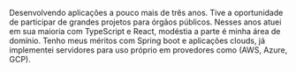 Desenvolvendo aplicações a pouco mais de três anos. Tive a oportunidade de participar de grandes projetos para órgãos públicos. Nesses anos atuei em sua maioria com TypeScript e React, modéstia a parte é minha área de domínio.
Tenho meus méritos com Spring boot e aplicações clouds, já implementei servidores para uso próprio em provedores como (AWS, Azure, GCP). 
